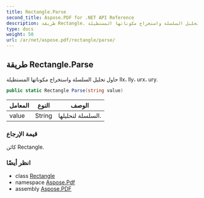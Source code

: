 ```yaml
---
title: Rectangle.Parse
second_title: Aspose.PDF for .NET API Reference
description: طريقة Rectangle. حاول تحليل السلسلة واستخراج مكوناتها المستطيلة llx lly urx ury
type: docs
weight: 50
url: /ar/net/aspose.pdf/rectangle/parse/
---
```

## طريقة Rectangle.Parse

حاول تحليل السلسلة واستخراج مكوناتها المستطيلة llx، lly، urx، ury.

```csharp
public static Rectangle Parse(string value)
```

| المعامل | النوع | الوصف |
| --- | --- | --- |
| value | String | السلسلة لتحليلها. |

### قيمة الإرجاع

كائن Rectangle.

### انظر أيضًا

* class [Rectangle](../)
* namespace [Aspose.Pdf](../../../aspose.pdf/)
* assembly [Aspose.PDF](../../../)